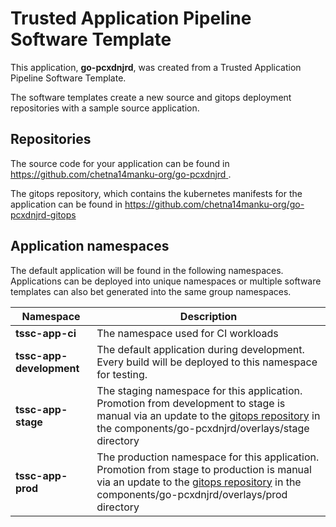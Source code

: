# Trusted Application Pipeline Software Template

This application, **go-pcxdnjrd**, was created from a Trusted Application Pipeline Software Template.

The software templates create a new source and gitops deployment repositories with a sample source application. 

## Repositories

The source code for your application can be found in [https://github.com/chetna14manku-org/go-pcxdnjrd ](https://github.com/chetna14manku-org/go-pcxdnjrd ).
 
The gitops repository, which contains the kubernetes manifests for the application can be found in 
[https://github.com/chetna14manku-org/go-pcxdnjrd-gitops ](https://github.com/chetna14manku-org/go-pcxdnjrd-gitops ) 

## Application namespaces 

The default application will be found in the following namespaces. Applications can be deployed into unique namespaces or multiple software templates can also bet generated into the same group namespaces.  

|  Namespace   |  Description   |  
| -------- | -------- |
| **tssc-app-ci** | The namespace used for CI workloads |
| **tssc-app-development** | The default application during development. Every build will be deployed to this namespace for testing. |
| **tssc-app-stage** | The staging namespace for this application. Promotion from development to stage is manual via an update to the [gitops repository](https://github.com/chetna14manku-org/go-pcxdnjrd-gitops ) in the components/go-pcxdnjrd/overlays/stage directory |
| **tssc-app-prod** | The production namespace for this application. Promotion from stage to production is manual via an update to the [gitops repository](https://github.com/chetna14manku-org/go-pcxdnjrd-gitops ) in the components/go-pcxdnjrd/overlays/prod directory |